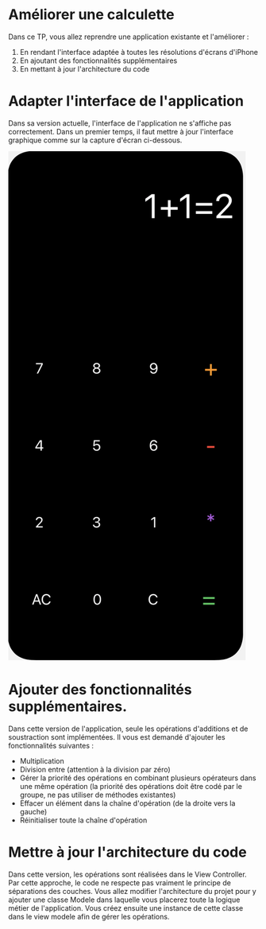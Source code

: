 # Améliorer une calculette
Dans ce TP, vous allez reprendre une application existante et l'améliorer : 
1) En rendant l'interface adaptée à toutes les résolutions d'écrans d'iPhone
2) En ajoutant des fonctionnalités supplémentaires
3) En mettant à jour l'architecture du code

# Adapter l'interface de l'application
Dans sa version actuelle, l'interface de l'application ne s'affiche pas correctement. Dans un premier temps, il faut mettre à jour l'interface graphique
comme sur la capture d'écran ci-dessous. 

![Alt text](Screenshot%202022-11-23%20at%2011.42.08.png?raw=true "Title")



# Ajouter des fonctionnalités supplémentaires. 
Dans cette version de l'application, seule les opérations d'additions et de soustraction sont implémentées. Il vous est demandé d'ajouter les fonctionnalités suivantes : 
- Multiplication 
- Division entre (attention à la division par zéro)
- Gérer la priorité des opérations en combinant plusieurs opérateurs dans une même opération (la priorité des opérations doit être codé par le groupe, ne pas utiliser de méthodes existantes)
- Effacer un élément dans la chaîne d'opération (de la droite vers la gauche) 
- Réinitialiser toute la chaîne d'opération

# Mettre à jour l'architecture du code
Dans cette version, les opérations sont réalisées dans le View Controller. Par cette approche, le code ne respecte pas vraiment le principe de séparations des couches. 
Vous allez modifier l'architecture du projet pour y ajouter une classe Modele dans laquelle vous placerez toute la logique métier de l'application. 
Vous créez ensuite une instance de cette classe dans le view modele afin de gérer les opérations. 


